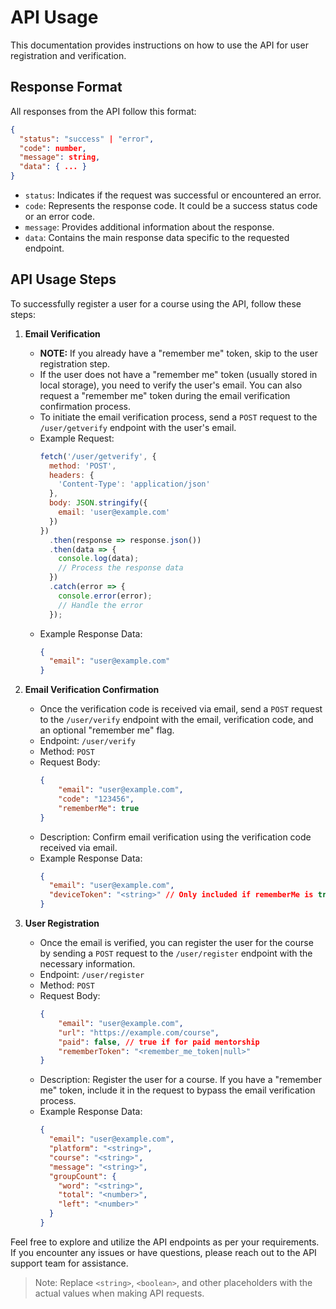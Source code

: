 # API Usage

This documentation provides instructions on how to use the API for user registration and verification.

## Response Format

All responses from the API follow this format:

```json
{
  "status": "success" | "error",
  "code": number,
  "message": string,
  "data": { ... }
}
```

- `status`: Indicates if the request was successful or encountered an error.
- `code`: Represents the response code. It could be a success status code or an error code.
- `message`: Provides additional information about the response.
- `data`: Contains the main response data specific to the requested endpoint.

## API Usage Steps

To successfully register a user for a course using the API, follow these steps:

1. **Email Verification**
   - **NOTE:** If you already have a "remember me" token, skip to the user registration step.
   - If the user does not have a "remember me" token (usually stored in local storage), you need to verify the user's email. You can also request a "remember me" token during the email verification confirmation process.
   - To initiate the email verification process, send a `POST` request to the `/user/getverify` endpoint with the user's email.
   - Example Request:
     ```javascript
     fetch('/user/getverify', {
       method: 'POST',
       headers: {
         'Content-Type': 'application/json'
       },
       body: JSON.stringify({
         email: 'user@example.com'
       })
     })
       .then(response => response.json())
       .then(data => {
         console.log(data);
         // Process the response data
       })
       .catch(error => {
         console.error(error);
         // Handle the error
       });
     ```
   - Example Response Data:
     ```json
     {
       "email": "user@example.com"
     }
     ```

2. **Email Verification Confirmation**
   - Once the verification code is received via email, send a `POST` request to the `/user/verify` endpoint with the email, verification code, and an optional "remember me" flag.
   - Endpoint: `/user/verify`
   - Method: `POST`
   - Request Body:
     ```json
     {
         "email": "user@example.com",
         "code": "123456",
         "rememberMe": true
     }
     ```
   - Description: Confirm email verification using the verification code received via email.
   - Example Response Data:
     ```json
     {
       "email": "user@example.com",
       "deviceToken": "<string>" // Only included if rememberMe is true
     }
     ```

3. **User Registration**
   - Once the email is verified, you can register the user for the course by sending a `POST` request to the `/user/register` endpoint with the necessary information.
   - Endpoint: `/user/register`
   - Method: `POST`
   - Request Body:
     ```json
     {
         "email": "user@example.com",
         "url": "https://example.com/course",
         "paid": false, // true if for paid mentorship
         "rememberToken": "<remember_me_token|null>"
     }
     ```
   - Description: Register the user for a course. If you have a "remember me" token, include it in the request to bypass the email verification process.
   - Example Response Data:
     ```json
     {
       "email": "user@example.com",
       "platform": "<string>",
       "course": "<string>",
       "message": "<string>",
       "groupCount": {
         "word": "<string>",
         "total": "<number>",
         "left": "<number>"
       }
     }
     ```



Feel free to explore and utilize the API endpoints as per your requirements. If you encounter any issues or have questions, please reach out to the API support team for assistance.

> Note: Replace `<string>`, `<boolean>`, and other placeholders with the actual values when making API requests.